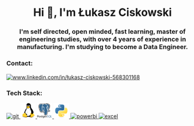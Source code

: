 <h1 align="center">Hi 👋, I'm Łukasz Ciskowski</h1>
<h3 align="middle">I'm self directed, open minded, fast learning, master of engineering studies,
with over 4 years of experience in manufacturing. 
I'm studying to become a Data Engineer.

</h3>

<h3 align="left">Contact:</h3>
<p align="left">
<a href="https://www.linkedin.com/in/%C5%82ukasz-ciskowski-568301168/" target="blank"><img align="center" src="https://raw.githubusercontent.com/rahuldkjain/github-profile-readme-generator/master/src/images/icons/Social/linked-in-alt.svg" alt="www.linkedin.com/in/łukasz-ciskowski-568301168" height="30" width="40" /></a>
</p>

<h3 align="left">Tech Stack:</h3>
<p align="left"> <a href="https://git-scm.com/" target="_blank" rel="noreferrer"> <img src="https://www.vectorlogo.zone/logos/git-scm/git-scm-icon.svg" alt="git" width="40" height="40"/> </a> <a href="https://www.linux.org/" target="_blank" rel="noreferrer"> <img src="https://raw.githubusercontent.com/devicons/devicon/master/icons/linux/linux-original.svg" alt="linux" width="40" height="40"/> </a> <a href="https://www.postgresql.org" target="_blank" rel="noreferrer"> <img src="https://raw.githubusercontent.com/devicons/devicon/master/icons/postgresql/postgresql-original-wordmark.svg" alt="postgresql" width="40" height="40"/> </a> <a href="https://www.python.org" target="_blank" rel="noreferrer"> <img src="https://raw.githubusercontent.com/devicons/devicon/master/icons/python/python-original.svg" alt="python" width="40" height="40"/> </a> <a href="https://powerbi.pl/microsoft-power-bi/zrodla-danych?gclid=CjwKCAiA_aGuBhACEiwAly57MUILndUYKvxsL9SenRd5yE5H8pZdGx-wneypsZvbbnubfibGrSXYMRoC17oQAvD_BwE" target="_blank" rel="noreferrer"> <img src='https://github.com/lukcis/lukcis/assets/154468312/ccd5f15d-6104-478e-9e9a-27cbf0bfeefa'" alt="powerbi" width="40" height="40"/> </a> <a href="https://www.microsoft.com/pl-pl/microsoft-365/excel?ef_id=_k_CjwKCAiA_aGuBhACEiwAly57MY7SZUEy9EU9SWtVxkj_8sPUehs__x1TsWBlFTQR6-fSWGJ2Nww4ERoCQLQQAvD_BwE_k_&OCID=AIDcmmfz7w4bdc_SEM__k_CjwKCAiA_aGuBhACEiwAly57MY7SZUEy9EU9SWtVxkj_8sPUehs__x1TsWBlFTQR6-fSWGJ2Nww4ERoCQLQQAvD_BwE_k_&gad_source=1&gclid=CjwKCAiA_aGuBhACEiwAly57MY7SZUEy9EU9SWtVxkj_8sPUehs__x1TsWBlFTQR6-fSWGJ2Nww4ERoCQLQQAvD_BwE" target="_blank" rel="noreferrer"> <img src='https://github.com/lukcis/lukcis/assets/154468312/69cf8468-141f-45c3-8921-1818460d879c'" alt="excel" width="40" height="40"/> </p>
